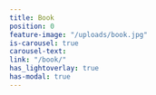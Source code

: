 ```yaml
---
title: Book
position: 0
feature-image: "/uploads/book.jpg"
is-carousel: true
carousel-text: 
link: "/book/"
has_lightoverlay: true
has-modal: true
---
```


